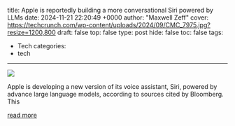 title: Apple is reportedly building a more conversational Siri powered by LLMs
date: 2024-11-21 22:20:49 +0000
author: "Maxwell Zeff"
cover: https://techcrunch.com/wp-content/uploads/2024/09/CMC_7975.jpg?resize=1200,800
draft: false
top: false
type: post
hide: false
toc: false
tags:
  - Tech
categories:
  - tech
---

![](https://techcrunch.com/wp-content/uploads/2024/09/CMC_7975.jpg?resize=1200,800)

Apple is developing a new version of its voice assistant, Siri, powered by advance large language models, according to sources cited by Bloomberg. This

[read more](https://techcrunch.com/2024/11/21/apple-is-reportedly-building-a-more-conversational-siri-powered-by-llms/)
